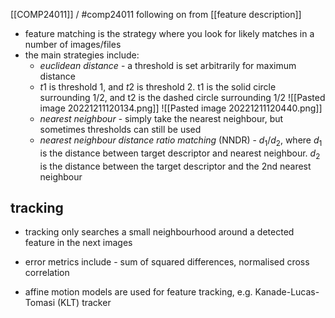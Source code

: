 [[COMP24011]] / #comp24011
following on from [[feature description]]

- feature matching is the strategy where you look for likely matches in a number of images/files
- the main strategies include:
	- *euclidean distance* - a threshold is set arbitrarily for maximum distance
	- $t1$ is threshold 1, and $t2$ is threshold 2. t1 is the solid circle surrounding 1/2, and t2 is the dashed circle surrounding 1/2
	  ![[Pasted image 20221211120134.png]]
	  ![[Pasted image 20221211120440.png]]
	- *nearest neighbour* - simply take the nearest neighbour, but sometimes thresholds can still be used
	- *nearest neighbour distance ratio matching* (NNDR) - $d_1/d_2$, where $d_1$ is the distance between target descriptor and nearest neighbour. $d_2$ is the distance between the target descriptor and the 2nd nearest neighbour


## tracking

- tracking only searches a small neighbourhood around a detected feature in the next images

- error metrics include - sum of squared differences, normalised cross correlation
- affine motion models are used for feature tracking, e.g. Kanade-Lucas-Tomasi (KLT) tracker